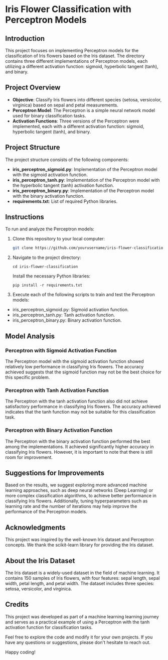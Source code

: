 # Iris Flower Classification with Perceptron Models

## Introduction

This project focuses on implementing Perceptron models for the classification of Iris flowers based on the Iris dataset. The directory contains three different implementations of Perceptron models, each utilizing a different activation function: sigmoid, hyperbolic tangent (tanh), and binary.

## Project Overview

- **Objective**: Classify Iris flowers into different species (setosa, versicolor, virginica) based on sepal and petal measurements.
- **Perceptron Model**: The Perceptron is a simple neural network model used for binary classification tasks.
- **Activation Functions**: Three versions of the Perceptron were implemented, each with a different activation function: sigmoid, hyperbolic tangent (tanh), and binary.

## Project Structure

The project structure consists of the following components:

- **iris_perceptron_sigmoid.py**: Implementation of the Perceptron model with the sigmoid activation function.
- **iris_perceptron_tanh.py**: Implementation of the Perceptron model with the hyperbolic tangent (tanh) activation function.
- **iris_perceptron_binary.py**: Implementation of the Perceptron model with the binary activation function.
- **requirements.txt**: List of required Python libraries.

## Instructions

To run and analyze the Perceptron models:

1. Clone this repository to your local computer:

   ```bash
   git clone https://github.com/yourusername/iris-flower-classification
   ```

2. Navigate to the project directory:

    ```
    cd iris-flower-classification
    ```
    
    Install the necessary Python libraries:
    ```
    pip install -r requirements.txt
    ```

3. Execute each of the following scripts to train and test the Perceptron models:

- iris_perceptron_sigmoid.py: Sigmoid activation function.
- iris_perceptron_tanh.py: Tanh activation function.
- iris_perceptron_binary.py: Binary activation function.

## Model Analysis

### Perceptron with Sigmoid Activation Function
The Perceptron model with the sigmoid activation function showed relatively low performance in classifying Iris flowers. The accuracy achieved suggests that the sigmoid function may not be the best choice for this specific problem.

### Perceptron with Tanh Activation Function
The Perceptron with the tanh activation function also did not achieve satisfactory performance in classifying Iris flowers. The accuracy achieved indicates that the tanh function may not be suitable for this classification task.

### Perceptron with Binary Activation Function
The Perceptron with the binary activation function performed the best among the implementations. It achieved significantly higher accuracy in classifying Iris flowers. However, it is important to note that there is still room for improvement.

## Suggestions for Improvements
Based on the results, we suggest exploring more advanced machine learning approaches, such as deep neural networks (Deep Learning) or more complex classification algorithms, to achieve better performance in classifying Iris flowers. Additionally, tuning hyperparameters such as learning rate and the number of iterations may help improve the performance of the Perceptron models.

## Acknowledgments
This project was inspired by the well-known Iris dataset and Perceptron concepts. We thank the scikit-learn library for providing the Iris dataset.

## About the Iris Dataset
The Iris dataset is a widely-used dataset in the field of machine learning. It contains 150 samples of Iris flowers, with four features: sepal length, sepal width, petal length, and petal width. The dataset includes three species: setosa, versicolor, and virginica.

## Credits

This project was developed as part of a machine learning learning journey and serves as a practical example of using a Perceptron with the tanh activation function for classification tasks.

Feel free to explore the code and modify it for your own projects. If you have any questions or suggestions, please don't hesitate to reach out.

Happy coding!
